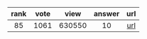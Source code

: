 
| rank | vote | view | answer | url |
|:-:|:-:|:-:|:-:|:-:|
|85|1061|630550|10| [url](http://stackoverflow.com/questions/1747817/create-a-dictionary-with-list-comprehension-in-python) |
